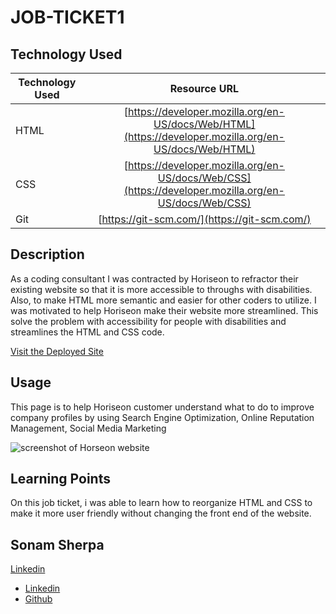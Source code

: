 # JOB-TICKET1

## Technology Used 

| Technology Used         | Resource URL           | 
| ------------- |:-------------:| 
| HTML| [https://developer.mozilla.org/en-US/docs/Web/HTML](https://developer.mozilla.org/en-US/docs/Web/HTML) | 
| CSS | [https://developer.mozilla.org/en-US/docs/Web/CSS](https://developer.mozilla.org/en-US/docs/Web/CSS)    |   
| Git | [https://git-scm.com/](https://git-scm.com/)     |    

## Description 

As a coding consultant I was contracted by Horiseon to refractor their existing website so that it is more accessible to throughs with disabilities. Also, to make HTML more semantic and easier for other coders to utilize. I was motivated to help Horiseon make their website more streamlined. This solve the problem with accessibility for people with disabilities and streamlines the HTML and CSS code. 

[Visit the Deployed Site](https://ssherp.github.io/job-ticket1/)

## Usage 
This page is to help Horiseon customer understand what to do to improve company profiles by using Search Engine Optimization, Online Reputation Management, Social Media Marketing   

![screenshot of Horseon website](../job-ticket1/assets/images/Horiseon-refactor.png)



## Learning Points 
On this job ticket, i was able to learn how to reorganize HTML and CSS to make it more user friendly without changing the front end of the website.


## Sonam Sherpa
[Linkedin](https://www.linkedin.com/in/sonam-sherpa-306559280)


* [Linkedin](https://www.linkedin.com/in/sonam-sherpa-306559280)
* [Github](https://github.com/ssherp/)





